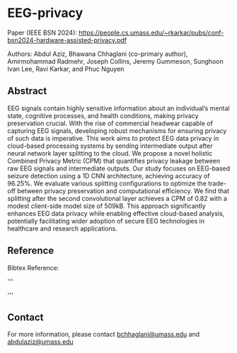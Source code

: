 # EEG-privacy

Paper (IEEE BSN 2024): https://people.cs.umass.edu/~rkarkar/pubs/conf-bsn2024-hardware-assisted-privacy.pdf

Authors: Abdul Aziz, Bhawana Chhaglani (co-primary author), Amirmohammad Radmehr, Joseph Collins, Jeremy Gummeson, Sunghoon Ivan Lee, Ravi Karkar, and Phuc Nguyen

## Abstract

EEG signals contain highly sensitive information
about an individual’s mental state, cognitive processes, and health
conditions, making privacy preservation crucial. With the rise
of commercial headwear capable of capturing EEG signals,
developing robust mechanisms for ensuring privacy of such data
is imperative. This work aims to protect EEG data privacy in
cloud-based processing systems by sending intermediate output
after neural network layer splitting to the cloud. We propose a
novel holistic Combined Privacy Metric (CPM) that quantifies
privacy leakage between raw EEG signals and intermediate
outputs. Our study focuses on EEG-based seizure detection using
a 1D CNN architecture, achieving accuracy of 96.25%. We
evaluate various splitting configurations to optimize the trade-off
between privacy preservation and computational efficiency. We
find that splitting after the second convolutional layer achieves
a CPM of 0.82 with a modest client-side model size of 509kB.
This approach significantly enhances EEG data privacy while
enabling effective cloud-based analysis, potentially facilitating
wider adoption of secure EEG technologies in healthcare and
research applications.

## Reference

Bibtex Reference:

'''

'''


## Contact

For more information, please contact bchhaglani@umass.edu and abdulaziz@umass.edu
